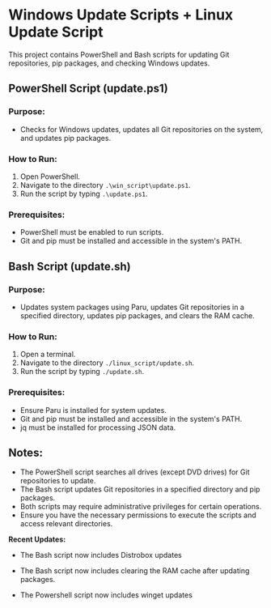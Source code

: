# Windows Update Scripts + Linux Update Script

This project contains PowerShell and Bash scripts for updating Git repositories, pip packages, and checking Windows updates.

## PowerShell Script (update.ps1)

### Purpose:
- Checks for Windows updates, updates all Git repositories on the system, and updates pip packages.

### How to Run:
1. Open PowerShell.
2. Navigate to the directory `.\win_script\update.ps1`.
3. Run the script by typing `.\update.ps1`.

### Prerequisites:
- PowerShell must be enabled to run scripts.
- Git and pip must be installed and accessible in the system's PATH.

## Bash Script (update.sh)

### Purpose:
- Updates system packages using Paru, updates Git repositories in a specified directory, updates pip packages, and clears the RAM cache.

### How to Run:
1. Open a terminal.
2. Navigate to the directory `./linux_script/update.sh`.
3. Run the script by typing `./update.sh`.

### Prerequisites:
- Ensure Paru is installed for system updates.
- Git and pip must be installed and accessible in the system's PATH.
- jq must be installed for processing JSON data.

## Notes:
- The PowerShell script searches all drives (except DVD drives) for Git repositories to update.
- The Bash script updates Git repositories in a specified directory and pip packages.
- Both scripts may require administrative privileges for certain operations.
- Ensure you have the necessary permissions to execute the scripts and access relevant directories.

**Recent Updates:** 
- The Bash script now includes Distrobox updates
- The Bash script now includes clearing the RAM cache after updating packages.

- The Powershell script now includes winget updates 
